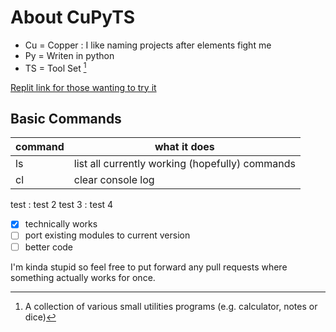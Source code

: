 # About CuPyTS
- Cu = Copper : I like naming projects after elements fight me
- Py = Writen in python
- TS = Tool Set [^1]

[Replit link for those wanting to try it](https://replit.com/@TitanP0wered/CuPyTS)

## Basic Commands
| command | what it does |
| -- | -- |
| ls | list all currently working (hopefully) commands
| cl | clear console log |

test
: test 2
test 3
: test 4
- [x] technically works
- [ ] port existing modules to current version
- [ ] better code

I'm kinda stupid so feel free to put forward
any pull requests where something actually works for once.

[^1]: A collection of various small utilities programs (e.g. calculator, notes or dice)

